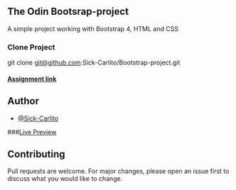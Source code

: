## The Odin Bootsrap-project
A simple project working with Bootstrap 4, HTML and CSS

### Clone Project
git clone git@github.com:Sick-Carlito/Bootstrap-project.git

#### [Assignment link]( https://www.theodinproject.com/courses/html5-and-css3/lessons/using-bootstrap)


## Author
* [@Sick-Carlito](https://github.com/Sick-Carlito) 

###[Live Preview](https://rawcdn.githack.com/Sick-Carlito/Bootstrap-project/22b07603ea94fd1055448d6f818e766313ee1a23/index.html)

## Contributing
Pull requests are welcome. For major changes, please open an issue first to discuss what you would like to change.
